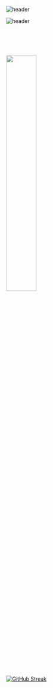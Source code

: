 ![header](https://capsule-render.vercel.app/api?text=Bri%Chavez&fontColor=4682B4&animation=twinkling)

![header](https://capsule-render.vercel.app/api?text=Hello%World!&fontColor=d6ace6)

</br>
</br>
</br>
</br>

<div id="header" align="left">
  <img src="https://blog.panoply.io/hs-fs/hubfs/Blog_images/5%20data%20tasks-%20gif1.gif?width=300&height=225&name=5%20data%20tasks-%20gif1.gif" width="40%"/>
</div>




</br>
</br>
</br>
</br>


[![GitHub Streak](https://streak-stats.demolab.com?user=brichavez&theme=deepBlue)](https://git.io/streak-stats)

